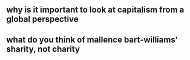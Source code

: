 why is it important to look at capitalism from a global perspective
- 
what do you think of mallence bart-williams' sharity, not charity
- 